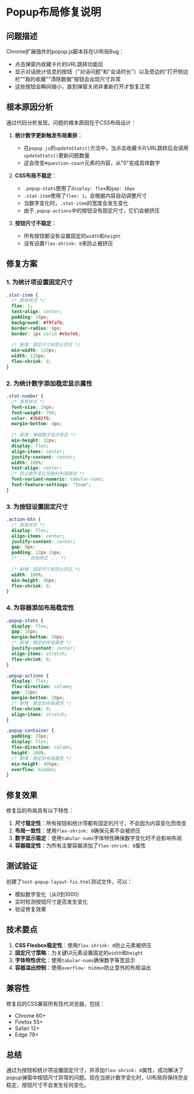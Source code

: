 # Popup布局修复说明

## 问题描述

Chrome扩展插件的popup.js脚本存在UI布局Bug：
- 点击弹窗内收藏卡片的URL跳转功能后
- 显示对话统计信息的按钮（"对话问题"和"会话时长"）以及旁边的"打开侧边栏""我的收藏""清除数据"按钮会出现尺寸异常
- 这些按钮会瞬间缩小，直到弹窗关闭并重新打开才恢复正常

## 根本原因分析

通过代码分析发现，问题的根本原因在于CSS布局设计：

1. **统计数字更新触发布局重排**：
   - 在`popup.js`的`updateStats()`方法中，当点击收藏卡片URL跳转后会调用`updateStats()`更新问题数量
   - 这会改变`#question-count`元素的内容，从"0"变成具体数字

2. **CSS布局不稳定**：
   - `.popup-stats`使用了`display: flex`和`gap: 16px`
   - `.stat-item`使用了`flex: 1`，会根据内容自动调整尺寸
   - 当数字变化时，`.stat-item`的宽度会发生变化
   - 由于`.popup-actions`中的按钮没有固定尺寸，它们会被挤压

3. **按钮尺寸不稳定**：
   - 所有按钮都没有设置固定的`width`和`height`
   - 没有设置`flex-shrink: 0`来防止被挤压

## 修复方案

### 1. 为统计项设置固定尺寸

```css
.stat-item {
  /* 原有样式 */
  flex: 1;
  text-align: center;
  padding: 16px;
  background: #f9fafb;
  border-radius: 8px;
  border: 1px solid #e5e7eb;
  
  /* 新增：固定尺寸和防止挤压 */
  min-width: 120px;
  width: 120px;
  flex-shrink: 0;
}
```

### 2. 为统计数字添加稳定显示属性

```css
.stat-number {
  /* 原有样式 */
  font-size: 24px;
  font-weight: 700;
  color: #3b82f6;
  margin-bottom: 4px;
  
  /* 新增：确保数字显示稳定 */
  min-height: 32px;
  display: flex;
  align-items: center;
  justify-content: center;
  width: 100%;
  text-align: center;
  /* 防止数字变化导致的布局跳动 */
  font-variant-numeric: tabular-nums;
  font-feature-settings: "tnum";
}
```

### 3. 为按钮设置固定尺寸

```css
.action-btn {
  /* 原有样式 */
  display: flex;
  align-items: center;
  justify-content: center;
  gap: 8px;
  padding: 12px 16px;
  /* ... 其他样式 ... */
  
  /* 新增：固定尺寸和防止挤压 */
  width: 100%;
  min-height: 48px;
  flex-shrink: 0;
}
```

### 4. 为容器添加布局稳定性

```css
.popup-stats {
  display: flex;
  gap: 16px;
  margin-bottom: 20px;
  /* 新增：稳定的布局属性 */
  justify-content: center;
  align-items: stretch;
  flex-shrink: 0;
}

.popup-actions {
  display: flex;
  flex-direction: column;
  gap: 12px;
  margin-bottom: 20px;
  /* 新增：稳定的布局属性 */
  flex-shrink: 0;
  align-items: stretch;
}

.popup-container {
  padding: 20px;
  display: flex;
  flex-direction: column;
  height: 100%;
  /* 新增：稳定的布局属性 */
  min-height: 400px;
  overflow: hidden;
}
```

## 修复效果

修复后的布局具有以下特性：

1. **尺寸稳定性**：所有按钮和统计项都有固定的尺寸，不会因为内容变化而改变
2. **布局一致性**：使用`flex-shrink: 0`确保元素不会被挤压
3. **数字显示稳定**：使用`tabular-nums`字体特性确保数字变化时不会影响布局
4. **容器稳定性**：为所有主要容器添加了`flex-shrink: 0`属性

## 测试验证

创建了`test-popup-layout-fix.html`测试文件，可以：
- 模拟数字变化（从0到1000）
- 实时检测按钮尺寸是否发生变化
- 验证修复效果

## 技术要点

1. **CSS Flexbox稳定性**：使用`flex-shrink: 0`防止元素被挤压
2. **固定尺寸策略**：为关键UI元素设置固定的`width`和`height`
3. **字体特性优化**：使用`tabular-nums`确保数字等宽显示
4. **容器溢出控制**：使用`overflow: hidden`防止意外的布局溢出

## 兼容性

修复后的CSS兼容所有现代浏览器，包括：
- Chrome 60+
- Firefox 55+
- Safari 12+
- Edge 79+

## 总结

通过为按钮和统计项设置固定尺寸，并添加`flex-shrink: 0`属性，成功解决了popup弹窗中按钮尺寸异常的问题。现在当统计数字变化时，UI布局将保持完全稳定，按钮尺寸不会发生任何变化。
